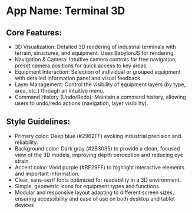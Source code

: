 # **App Name**: Terminal 3D

## Core Features:

- 3D Visualization: Detailed 3D rendering of industrial terminals with terrain, structures, and equipment. Uses BabylonJS for rendering.
- Navigation & Camera: Intuitive camera controls for free navigation, preset camera positions for quick access to key areas.
- Equipment Interaction: Selection of individual or grouped equipment with detailed information panel and visual feedback.
- Layer Management: Control the visibility of equipment layers (by type, area, etc.) through an intuitive menu.
- Command History (Undo/Redo): Maintain a command history, allowing users to undo/redo actions (navigation, layer visibility).

## Style Guidelines:

- Primary color: Deep blue (#2962FF) evoking industrial precision and reliability.
- Background color: Dark gray (#2B3035) to provide a clean, focused view of the 3D models, improving depth perception and reducing eye strain.
- Accent color: Vivid purple (#BE29FF) to highlight interactive elements and important information.
- Clear, sans-serif fonts optimized for readability in a 3D environment.
- Simple, geometric icons for equipment types and functions.
- Modular and responsive layout adapting to different screen sizes, ensuring accessibility and ease of use on both desktop and tablet devices